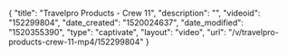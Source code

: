 {
    "title": "Travelpro Products - Crew 11",
    "description": "",
    "videoid": "152299804",
    "date_created": "1520024637",
    "date_modified": "1520355390",
    "type": "captivate",
    "layout": "video",
    "url": "\/v\/travelpro-products-crew-11-mp4\/152299804"
}